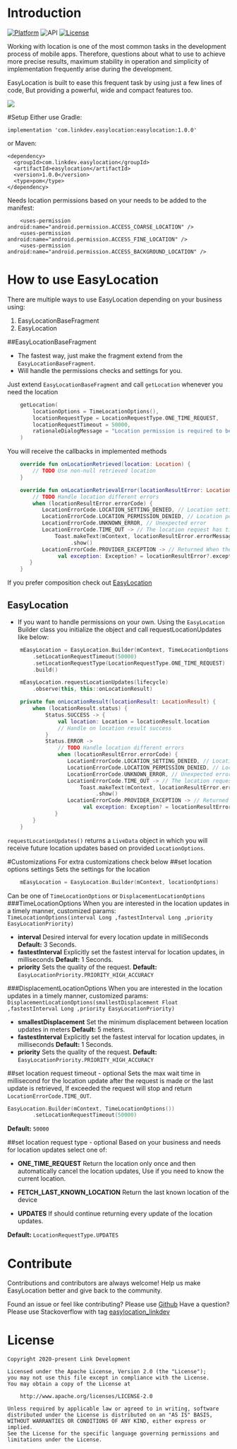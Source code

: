 # Introduction
[![Platform](https://img.shields.io/badge/platform-android-brightgreen.svg)](https://developer.android.com/index.html)
![API](https://img.shields.io/badge/Min--SDK-21-yellowgreen)
[![License](https://img.shields.io/badge/license-Apache%202.0-blue.svg)](http://www.apache.org/licenses/LICENSE-2.0)

Working with location is one of the most common tasks in the development process of mobile apps.
Therefore, questions about what to use to achieve more precise results, maximum stability in operation and 
simplicity of implementation frequently arise during the development.

EasyLocation is built to ease this frequent task by using just a few lines of code, But providing a powerful, wide and compact features too.

![](screenshots/screenshot.gif)

#Setup
Either use Gradle:
```
implementation 'com.linkdev.easylocation:easylocation:1.0.0'
```
or Maven:
```
<dependency>
  <groupId>com.linkdev.easylocation</groupId>
  <artifactId>easylocation</artifactId>
  <version>1.0.0</version>
  <type>pom</type>
</dependency>
```

Needs location permissions based on your needs to be added to the manifest:
```
    <uses-permission android:name="android.permission.ACCESS_COARSE_LOCATION" />
    <uses-permission android:name="android.permission.ACCESS_FINE_LOCATION" />
    <uses-permission android:name="android.permission.ACCESS_BACKGROUND_LOCATION" />
```

# How to use EasyLocation
There are multiple ways to use EasyLocation depending on your business using:
1.  EasyLocationBaseFragment
2.  EasyLocation

##EasyLocationBaseFragment
* The fastest way, just make the fragment extend from the `EasyLocationBaseFragment`.
* Will handle the permissions checks and settings for you.

Just extend `EasyLocationBaseFragment` and call `getLocation` whenever you need the location
```kotlin
    getLocation(
        locationOptions = TimeLocationOptions(),
        locationRequestType = LocationRequestType.ONE_TIME_REQUEST,
        locationRequestTimeout = 50000,
        rationaleDialogMessage = "Location permission is required to be able to use this feature"
    )
```
You will receive the callbacks in implemented methods
```kotlin
    override fun onLocationRetrieved(location: Location) {
        // TODO Use non-null retrieved location
    }

    override fun onLocationRetrievalError(locationResultError: LocationResultError) {
        // TODO Handle location different errors
        when (locationResultError.errorCode) {
           LocationErrorCode.LOCATION_SETTING_DENIED, // Location settings is off
           LocationErrorCode.LOCATION_PERMISSION_DENIED, // Location permissions was denied
           LocationErrorCode.UNKNOWN_ERROR, // Unexpected error
           LocationErrorCode.TIME_OUT -> // The location request has timed out without any response from the location provider
               Toast.makeText(mContext, locationResultError.errorMessage, Toast.LENGTH_LONG)
                    .show()
           LocationErrorCode.PROVIDER_EXCEPTION -> // Returned When there is a known error from the provider returned with the exception.
                val exception: Exception? = locationResultError?.exception
       }
    }
```
If you prefer composition check out [EasyLocation](#easylocation)

## EasyLocation
* If you want to handle permissions on your own.
Using the `EasyLocation` Builder class you initialize the object and call requestLocationUpdates like below:
```kotlin
    mEasyLocation = EasyLocation.Builder(mContext, TimeLocationOptions())
        .setLocationRequestTimeout(50000)
        .setLocationRequestType(LocationRequestType.ONE_TIME_REQUEST)
        .build()

    mEasyLocation.requestLocationUpdates(lifecycle)
        .observe(this, this::onLocationResult)

    private fun onLocationResult(locationResult: LocationResult) {
        when (locationResult.status) {
            Status.SUCCESS -> {
                val location: Location = locationResult.location
                // Handle on location result success
            }
            Status.ERROR ->
                // TODO Handle location different errors
                when (locationResultError.errorCode) {
                   LocationErrorCode.LOCATION_SETTING_DENIED, // Location settings is off
                   LocationErrorCode.LOCATION_PERMISSION_DENIED, // Location permissions was denied
                   LocationErrorCode.UNKNOWN_ERROR, // Unexpected error
                   LocationErrorCode.TIME_OUT -> // The location request has timed out without any response from the location provider
                       Toast.makeText(mContext, locationResultError.errorMessage, Toast.LENGTH_LONG)
                            .show()
                   LocationErrorCode.PROVIDER_EXCEPTION -> // Returned When there is a known error from the provider returned with the exception.
                        val exception: Exception? = locationResultError?.exception
               }
        }
    }
```
`requestLocationUpdates()` returns a `LiveData` object in which you will receive future location updates based on provided `LocationOptions`.

#Customizations
For extra customizations check below
##set location options settings
Sets the settings for the location
```kotlin
    mEasyLocation = EasyLocation.Builder(mContext, locationOptions)
```
Can be one of `TimeLocationOptions` or `DisplacementLocationOptions`
###TimeLocationOptions
When you are interested in the location updates in a timely manner, customized params:\
`TimeLocationOptions(interval Long ,fastestInterval Long ,priority EasyLocationPriority)`
* **interval** Desired interval for every location update in milliSeconds **Default:** 3 Seconds.
* **fastestInterval** Explicitly set the fastest interval for location updates, in milliseconds **Default:** 1 Seconds.
* **priority** Sets the quality of the request. **Default:** `EasyLocationPriority.PRIORITY_HIGH_ACCURACY`

###DisplacementLocationOptions
When you are interested in the location updates in a timely manner, customized params:\
`DisplacementLocationOptions(smallestDisplacement Float ,fastestInterval Long ,priority EasyLocationPriority)`
* **smallestDisplacement** Set the minimum displacement between location updates in meters **Default:** 5 meters.
* **fastestInterval** Explicitly set the fastest interval for location updates, in milliseconds **Default:** 1 Seconds.
* **priority** Sets the quality of the request. **Default:** `EasyLocationPriority.PRIORITY_HIGH_ACCURACY`


##set location request timeout - optional
Sets the max wait time in millisecond for the location update after the request is made or the last update is retrieved,
If exceeded the request will stop and return `LocationErrorCode.TIME_OUT`.
```kotlin
EasyLocation.Builder(mContext, TimeLocationOptions())
        .setLocationRequestTimeout(50000)
```
**Default:** `50000`

##set location request type - optional
Based on your business and needs for location updates select one of:
* **ONE_TIME_REQUEST** Return the location only once and then automatically cancel the location updates, Use if you need to know the current location.

* **FETCH_LAST_KNOWN_LOCATION** Return the last known location of the device

* **UPDATES** If should continue returning every update of the location updates.

**Default:** `LocationRequestType.UPDATES`

# Contribute
Contributions and contributors are always welcome! Help us make EasyLocation better and give back to the community.

Found an issue or feel like contributing? Please use [Github][issues]
Have a question? Please use Stackoverflow with tag [easylocation_linkdev][stackoverflow]

# License
    Copyright 2020-present Link Development

    Licensed under the Apache License, Version 2.0 (the "License");
    you may not use this file except in compliance with the License.
    You may obtain a copy of the License at

        http://www.apache.org/licenses/LICENSE-2.0

    Unless required by applicable law or agreed to in writing, software
    distributed under the License is distributed on an "AS IS" BASIS,
    WITHOUT WARRANTIES OR CONDITIONS OF ANY KIND, either express or implied.
    See the License for the specific language governing permissions and
    limitations under the License.

 [issues]: https://github.com/EasyLocation/issues
 [stackoverflow]: http://stackoverflow.com/questions/tagged/easylocation_linkdev
